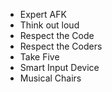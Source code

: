 - Expert AFK
- Think out loud
- Respect the Code
- Respect the Coders
- Take Five
- Smart Input Device
- Musical Chairs
